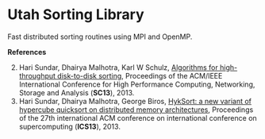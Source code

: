 # Utah Sorting Library

Fast distributed sorting routines using MPI and OpenMP. 


**References**

2. Hari Sundar, Dhairya Malhotra, Karl W Schulz, [Algorithms for high-throughput disk-to-disk sorting](http://dx.doi.org/10.1145/2503210.2503259), Proceedings of the ACM/IEEE International Conference for High Performance Computing, Networking, Storage and Analysis (**SC13**), 2013.
3. Hari Sundar, Dhairya Malhotra, George Biros, [HykSort: a new variant of hypercube quicksort on distributed memory architectures](http://dx.doi.org/10.1145/2464996.2465442), Proceedings of the 27th international ACM conference on international conference on supercomputing (**ICS13**), 2013. 
